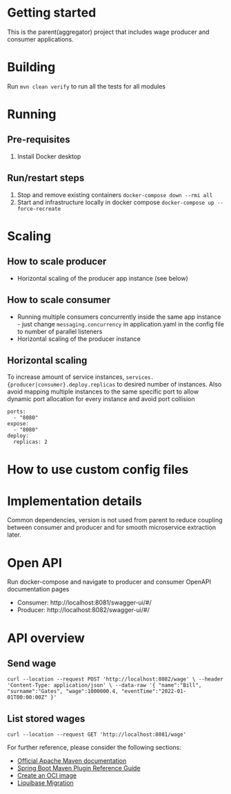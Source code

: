 # Getting started
This is the parent(aggregator) project that includes wage producer and consumer applications. 

# Building
Run `mvn clean verify` to run all the tests for all modules

# Running
## Pre-requisites
1. Install Docker desktop
## Run/restart steps
1. Stop and remove existing containers `docker-compose down --rmi all`
2. Start and infrastructure locally in docker compose `docker-compose up --force-recreate`

# Scaling
## How to scale producer
- Horizontal scaling of the producer app instance (see below)
## How to scale consumer
- Running multiple consumers concurrently inside the same app instance - just change `messaging.concurrency` in application.yaml
in the config file to number of parallel listeners
- Horizontal scaling of the producer instance

## Horizontal scaling

To increase amount of service instances, `services.{producer|consumer}.deploy.replicas` to desired number of instances.
Also avoid mapping multiple instances to the same specific port to allow dynamic port allocation for every instance and avoid port collision

    ports:
      - "8080"
    expose:
      - "8080"
    deploy:
      replicas: 2

# How to use custom config files


# Implementation details
Common dependencies, version is not used from parent to reduce coupling between 
consumer and producer and for smooth microservice extraction later.

# Open API
Run docker-compose and navigate to producer and consumer OpenAPI documentation pages
- Consumer: http://localhost:8081/swagger-ui/#/
- Producer: http://localhost:8082/swagger-ui/#/

# API overview
## Send wage
`curl --location --request POST 'http://localhost:8082/wage' \
--header 'Content-Type: application/json' \
--data-raw '{
"name":"Bill",
"surname":"Gates",
"wage":1000000.4,
"eventTime":"2022-01-01T00:00:00Z"
}'`

## List stored wages
`curl --location --request GET 'http://localhost:8081/wage'`

For further reference, please consider the following sections:

* [Official Apache Maven documentation](https://maven.apache.org/guides/index.html)
* [Spring Boot Maven Plugin Reference Guide](https://docs.spring.io/spring-boot/docs/2.7.2/maven-plugin/reference/html/)
* [Create an OCI image](https://docs.spring.io/spring-boot/docs/2.7.2/maven-plugin/reference/html/#build-image)
* [Liquibase Migration](https://docs.spring.io/spring-boot/docs/2.7.2/reference/htmlsingle/#howto.data-initialization.migration-tool.liquibase)
